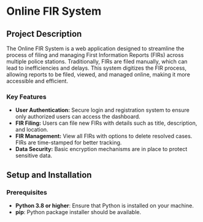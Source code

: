 # Online FIR System

## Project Description

The Online FIR System is a web application designed to streamline the process of filing and managing First Information Reports (FIRs) across multiple police stations. Traditionally, FIRs are filed manually, which can lead to inefficiencies and delays. This system digitizes the FIR process, allowing reports to be filed, viewed, and managed online, making it more accessible and efficient.

### Key Features
- **User Authentication:** Secure login and registration system to ensure only authorized users can access the dashboard.
- **FIR Filing:** Users can file new FIRs with details such as title, description, and location.
- **FIR Management:** View all FIRs with options to delete resolved cases. FIRs are time-stamped for better tracking.
- **Data Security:** Basic encryption mechanisms are in place to protect sensitive data.

## Setup and Installation

### Prerequisites
- **Python 3.8 or higher**: Ensure that Python is installed on your machine.
- **pip**: Python package installer should be available.
